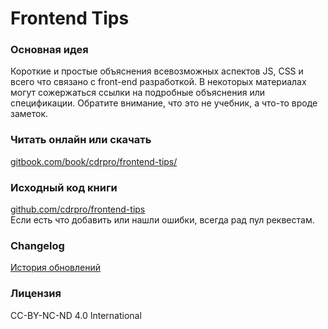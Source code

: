 # Frontend Tips

### Основная идея

Короткие и простые объяснения всевозможных аспектов JS, CSS и всего что связано с front-end разработкой.
В некоторых материалах могут сожержаться ссылки на подробные объяснения или спецификации.
Обратите внимание, что это не учебник, а что-то вроде заметок.

### Читать онлайн или скачать

[gitbook.com/book/cdrpro/frontend-tips/](https://www.gitbook.com/book/cdrpro/frontend-tips/details)

### Исходный код книги

[github.com/cdrpro/frontend-tips](https://github.com/cdrpro/frontend-tips)   
Если есть что добавить или нашли ошибки, всегда рад пул реквестам.

### Changelog

[История обновлений](https://github.com/cdrpro/frontend-tips/commits/master)

### Лицензия

CC-BY-NC-ND 4.0 International
